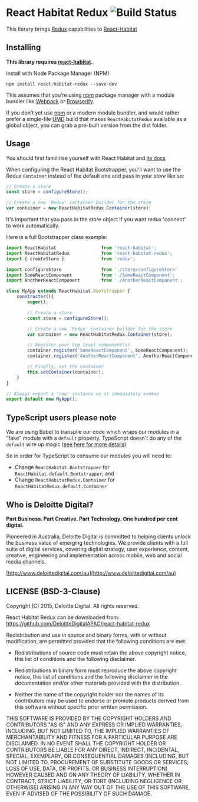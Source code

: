# React Habitat Redux ![Build Status](https://travis-ci.org/DeloitteDigitalAPAC/react-habitat-redux.svg?branch=master)

This library brings [Redux](http://redux.js.org/) capabilities to [React-Habitat](https://github.com/DeloitteDigitalAPAC/react-habitat)

## Installing

**This library requires [react-habitat](https://github.com/DeloitteDigitalAPAC/react-habitat).**

Install with Node Package Manager (NPM)

`npm install react-habitat-redux --save-dev`

This assumes that you’re using [npm](http://npmjs.com/) package manager with a module bundler like [Webpack](http://webpack.github.io) or [Browserify](http://browserify.org/).

If you don’t yet use [npm](http://npmjs.com/) or a modern module bundler, and would rather prefer a single-file [UMD](https://github.com/umdjs/umd) build that makes `ReactHabitatRedux` available as a global object, you can grab a pre-built version from the dist folder.

## Usage

You should first familirise yourself with React Habitat and [its docs](https://github.com/DeloitteDigitalAPAC/react-habitat#getting-started)

When configuring the React Habitat Bootstrapper, you'll want to use the Redux `Container` instead of the default one and pass in your *store* like so:

```javascript
// Create a store
const store = configureStore();

// Create a new 'Redux' container builder for the store
var container = new ReactHabitatRedux.Container(store);
```
It's important that you pass in the store object if you want redux 'connect' to work automatically.

Here is a full Bootstrapper class example:

```javascript
import ReactHabitat                 from 'react-habitat';
import ReactHabitatRedux            from 'react-habitat-redux';
import { createStore }              from 'redux';

import configureStore               from './store/configureStore'
import SomeReactComponent           from './SomeReactComponent';
import AnotherReactComponent        from './AnotherReactComponent';

class MyApp extends ReactHabitat.Bootstrapper {
    constructor(){
        super();

        // Create a store
        const store = configureStore();

        // Create a new 'Redux' container builder for the store
        var container = new ReactHabitatRedux.Container(store);

        // Register your top level component(s)
        container.register('SomeReactComponent', SomeReactComponent);
        container.register('AnotherReactComponent', AnotherReactComponent);

        // Finally, set the container
        this.setContainer(container);
    }
}

// Always export a 'new' instance so it immediately evokes
export default new MyApp();
```

## TypeScript users please note
We are using Babel to transpile our code which wraps our modules in a "fake" module with a `default` property. TypeScript doesn't do any of the `default` wire up magic ([see here for more details](https://github.com/Microsoft/TypeScript/issues/2242#issuecomment-83694181)).

So in order for TypeScript to consume our modules you will need to:

* Change `ReactHabitat.Bootstrapper` for `ReactHabitat.default.Bootstrapper`; and
* Change `ReactHabitatRedux.Container` for `ReactHabitatRedux.default.Container`

## Who is Deloitte Digital?

**Part Business. Part Creative. Part Technology. One hundred per cent digital.**

Pioneered in Australia, Deloitte Digital is committed to helping clients unlock the business value of emerging technologies. We provide clients with a full suite of digital services, covering digital strategy, user experience, content, creative, engineering and implementation across mobile, web and social media channels.

[http://www.deloittedigital.com/au](http://www.deloittedigital.com/au)

## LICENSE (BSD-3-Clause)
Copyright (C) 2015, Deloitte Digital. All rights reserved.

React Habitat Redux can be downloaded from: https://github.com/DeloitteDigitalAPAC/react-habitat-redux

Redistribution and use in source and binary forms, with or without
modification, are permitted provided that the following conditions are met:

* Redistributions of source code must retain the above copyright notice, this
list of conditions and the following disclaimer.

* Redistributions in binary form must reproduce the above copyright notice,
this list of conditions and the following disclaimer in the documentation
and/or other materials provided with the distribution.

* Neither the name of the copyright holder nor the names of its contributors
may be used to endorse or promote products derived from this software without
specific prior written permission.

THIS SOFTWARE IS PROVIDED BY THE COPYRIGHT HOLDERS AND CONTRIBUTORS "AS IS"
AND ANY EXPRESS OR IMPLIED WARRANTIES, INCLUDING, BUT NOT LIMITED TO, THE
IMPLIED WARRANTIES OF MERCHANTABILITY AND FITNESS FOR A PARTICULAR PURPOSE ARE
DISCLAIMED. IN NO EVENT SHALL THE COPYRIGHT HOLDER OR CONTRIBUTORS BE LIABLE
FOR ANY DIRECT, INDIRECT, INCIDENTAL, SPECIAL, EXEMPLARY, OR CONSEQUENTIAL
DAMAGES (INCLUDING, BUT NOT LIMITED TO, PROCUREMENT OF SUBSTITUTE GOODS OR
SERVICES; LOSS OF USE, DATA, OR PROFITS; OR BUSINESS INTERRUPTION) HOWEVER
CAUSED AND ON ANY THEORY OF LIABILITY, WHETHER IN CONTRACT, STRICT LIABILITY,
OR TORT (INCLUDING NEGLIGENCE OR OTHERWISE) ARISING IN ANY WAY OUT OF THE USE
OF THIS SOFTWARE, EVEN IF ADVISED OF THE POSSIBILITY OF SUCH DAMAGE.
